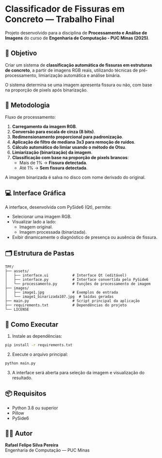 # Classificador de Fissuras em Concreto — Trabalho Final

Projeto desenvolvido para a disciplina de **Processamento e Análise de Imagens** do curso de **Engenharia de Computação - PUC Minas (2025)**.

## 🎯 Objetivo

Criar um sistema de **classificação automática de fissuras em estruturas de concreto**, a partir de imagens RGB reais, utilizando técnicas de pré-processamento, limiarização automática e análise binária.

O sistema determina se uma imagem apresenta fissura ou não, com base na proporção de pixels após binarização.

## 🧠 Metodologia

Fluxo de processamento:
1. **Carregamento da imagem RGB**.
2. **Conversão para escala de cinza (8 bits)**.
3. **Redimensionamento proporcional para padronização**.
4. **Aplicação de filtro de mediana 3x3 para remoção de ruídos**.
5. **Cálculo automático do limiar usando o método de Otsu**.
6. **Limiarização (binarização) da imagem**.
7. **Classificação com base na proporção de pixels brancos**:
   - Mais de 1% → **Fissura detectada**.
   - Até 1% → **Sem fissura detectada**.

A imagem binarizada é salva no disco com nome derivado do original.

## 💻 Interface Gráfica

A interface, desenvolvida com PySide6 (Qt), permite:
- Selecionar uma imagem RGB.
- Visualizar lado a lado:
  - Imagem original.
  - Imagem processada (binarizada).
- Exibir dinamicamente o diagnóstico de presença ou ausência de fissura.

## 🗂️ Estrutura de Pastas

```
TPF/
├── assets/
│   ├── interface.ui           # Interface Qt (editável)
│   ├── interface.py           # Interface convertida pelo PySide6
│   └── processamento.py       # Funções de processamento de imagem
├── images/
│   ├── image1.jpg             # Exemplos de entrada
│   └── image1_binarizada107.jpg  # Saídas geradas
├── main.py                    # Script principal da aplicação
├── requirements.txt           # Dependências do projeto
└── LICENSE
```

## 🧪 Como Executar

1. Instale as dependências:

```bash
pip install -r requirements.txt
```

2. Execute o arquivo principal:

```bash
python main.py
```

3. A interface será aberta para seleção da imagem e visualização do resultado.

## 📦 Requisitos

- Python 3.8 ou superior
- Pillow
- PySide6

## 👨‍💻 Autor

**Rafael Felipe Silva Pereira**  
Engenharia de Computação — PUC Minas